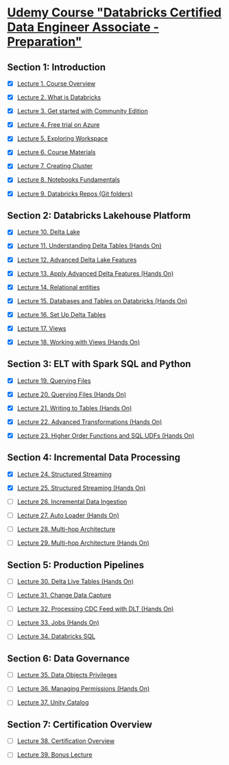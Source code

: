 # [Udemy Course **"Databricks Certified Data Engineer Associate - Preparation"**](https://external-teksystems.udemy.com/course/databricks-certified-data-engineer-associate/)


## Section 1: Introduction

  * [x] [Lecture 1. Course Overview](./Section-1_Introduction/Lecture-1-course-overview.ipynb)
  * [x] [Lecture 2. What is Databricks](./Section-1_Introduction/Lecture-2-what-is-databricks.ipynb)
  * [x] [Lecture 3. Get started with Community Edition](./Section-1_Introduction/Lecture-3-get-started-with-community-edition.ipynb)
  * [x] [Lecture 4. Free trial on Azure](./Section-1_Introduction/Lecture-4-free-trial-on-azure.ipynb)
  * [x] [Lecture 5. Exploring Workspace](./Section-1_Introduction/Lecture-5-exploring-workspace.ipynb)
  * [x] [Lecture 6. Course Materials](./Section-1_Introduction/Lecture-6-course-materials.ipynb)
  * [x] [Lecture 7. Creating Cluster](./Section-1_Introduction/Lecture-7-creating-cluster.ipynb)
  * [x] [Lecture 8. Notebooks Fundamentals](./Section-1_Introduction/Lecture-8-notebooks-fundamentals.ipynb)
  * [x] [Lecture 9. Databricks Repos (Git folders)](./Section-1_Introduction/Lecture-9-databricks-repos-git-folders.ipynb)


## Section 2: Databricks Lakehouse Platform

  * [x] [Lecture 10. Delta Lake](./Section-2_Databricks-Lakehouse-Platform/Lecture-10-delta-lake.ipynb)
  * [x] [Lecture 11. Understanding Delta Tables (Hands On)](./Section-2_Databricks-Lakehouse-Platform/Lecture-11-understanding-delta-tables-hands-on.ipynb)
  * [x] [Lecture 12. Advanced Delta Lake Features](./Section-2_Databricks-Lakehouse-Platform/Lecture-12-advanced-delta-lake-features.ipynb)
  * [x] [Lecture 13. Apply Advanced Delta Features (Hands On)](./Section-2_Databricks-Lakehouse-Platform/Lecture-13-apply-advanced-delta-features-hands-on.ipynb)
  * [x] [Lecture 14. Relational entities](./Section-2_Databricks-Lakehouse-Platform/Lecture-14-relational-entities.ipynb)
  * [x] [Lecture 15. Databases and Tables on Databricks (Hands On)](./Section-2_Databricks-Lakehouse-Platform/Lecture-15-databases-and-tables-on-databricks-hands-on.ipynb)
  * [x] [Lecture 16. Set Up Delta Tables](./Section-2_Databricks-Lakehouse-Platform/Lecture-16-set-up-delta-tables.ipynb)
  * [x] [Lecture 17. Views](./Section-2_Databricks-Lakehouse-Platform/Lecture-17-views.ipynb)
  * [x] [Lecture 18. Working with Views (Hands On)](./Section-2_Databricks-Lakehouse-Platform/Lecture-18-working-with-views-hands-on.ipynb)


## Section 3: ELT with Spark SQL and Python

  * [x] [Lecture 19. Querying Files](./Section-3_ELT-with-Spark-SQL-and-Python/Lecture-19__Querying-Files.ipynb)
  * [x] [Lecture 20. Querying Files (Hands On)](./Section-3_ELT-with-Spark-SQL-and-Python/Lecture-20__Querying-Files-(Hands-On).ipynb)
  * [x] [Lecture 21. Writing to Tables (Hands On)](./Section-3_ELT-with-Spark-SQL-and-Python/Lecture-21__Writing-to-Tables-(Hands-On).ipynb)
  * [x] [Lecture 22. Advanced Transformations (Hands On)](./Section-3_ELT-with-Spark-SQL-and-Python/Lecture-22__Advanced-Transformations-(Hands-On).ipynb)
  * [x] [Lecture 23. Higher Order Functions and SQL UDFs (Hands On)](./Section-3_ELT-with-Spark-SQL-and-Python/Lecture-23__Higher-Order-Functions-and-SQL-UDFs-(Hands-On).ipynb)


## Section 4: Incremental Data Processing

  * [x] [Lecture 24. Structured Streaming](./Section-4_Incremental-Data-Processing/Lecture-24__Structured-Streaming.ipynb)
  * [x] [Lecture 25. Structured Streaming (Hands On)](./Section-4_Incremental-Data-Processing/Lecture-25__Structured-Streaming-(Hands-On).ipynb)
  * [ ] [Lecture 26. Incremental Data Ingestion](./Section-4_Incremental-Data-Processing/Lecture-26__Incremental-Data-Ingestion.ipynb)
  * [ ] [Lecture 27. Auto Loader (Hands On)](./Section-4_Incremental-Data-Processing/Lecture-27__Auto-Loader-(Hands-On).ipynb)
  * [ ] [Lecture 28. Multi-hop Architecture](./Section-4_Incremental-Data-Processing/Lecture-28__Multi-hop-Architecture.ipynb)
  * [ ] [Lecture 29. Multi-hop Architecture (Hands On)](./Section-4_Incremental-Data-Processing/Lecture-29__Multi-hop-Architecture-(Hands-On).ipynb)


## Section 5: Production Pipelines

  * [ ] [Lecture 30. Delta Live Tables (Hands On)](./Section-5_Production-Pipelines/Lecture-30__Delta-Live-Tables-(Hands-On).ipynb)
  * [ ] [Lecture 31. Change Data Capture](./Section-5_Production-Pipelines/Lecture-31__Change-Data-Capture.ipynb)
  * [ ] [Lecture 32. Processing CDC Feed with DLT (Hands On)](./Section-5_Production-Pipelines/Lecture-32__Processing-CDC-Feed-with-DLT-(Hands-On).ipynb)
  * [ ] [Lecture 33. Jobs (Hands On)](./Section-5_Production-Pipelines/Lecture-33__Jobs-(Hands-On).ipynb)
  * [ ] [Lecture 34. Databricks SQL](./Section-5_Production-Pipelines/Lecture-34__Databricks-SQL.ipynb)


## Section 6: Data Governance

  * [ ] [Lecture 35. Data Objects Privileges](./Section-6_Data-Governance/Lecture-35__Data-Objects-Privileges.ipynb)
  * [ ] [Lecture 36. Managing Permissions (Hands On)](./Section-6_Data-Governance/Lecture-36__Managing-Permissions-(Hands-On).ipynb)
  * [ ] [Lecture 37. Unity Catalog](./Section-6_Data-Governance/Lecture-37__Unity-Catalog.ipynb)


## Section 7: Certification Overview

  * [ ] [Lecture 38. Certification Overview](./Section-7_Certification-Overview/Lecture-38__Certification-Overview.ipynb)
  * [ ] [Lecture 39. Bonus Lecture](./Section-7_Certification-Overview/Lecture-39__Bonus%20Lecture.ipynb)

